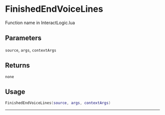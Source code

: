 # FinishedEndVoiceLines
Function name in InteractLogic.lua
## Parameters
`source`, `args`, `contextArgs`
## Returns
`none`
## Usage
```lua
FinishedEndVoiceLines(source, args, contextArgs)
```
---
